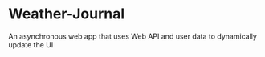 # Weather-Journal
 An asynchronous web app that uses Web API and user data to dynamically update the UI 
